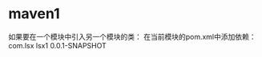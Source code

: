 # maven1
如果要在一个模块中引入另一个模块的类：
 在当前模块的pom.xml中添加依赖：
  <dependency>
        <groupId>com.lsx</groupId>
        <artifactId>lsx1</artifactId>
        <version>0.0.1-SNAPSHOT</version>
  </dependency>
